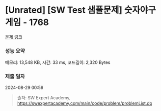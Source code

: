# [Unrated] [SW Test 샘플문제] 숫자야구게임 - 1768 

[문제 링크](https://swexpertacademy.com/main/code/problem/problemDetail.do?contestProbId=AV4su3xKXFUDFAUf) 

### 성능 요약

메모리: 13,548 KB, 시간: 33 ms, 코드길이: 2,320 Bytes

### 제출 일자

2024-08-29 00:59



> 출처: SW Expert Academy, https://swexpertacademy.com/main/code/problem/problemList.do